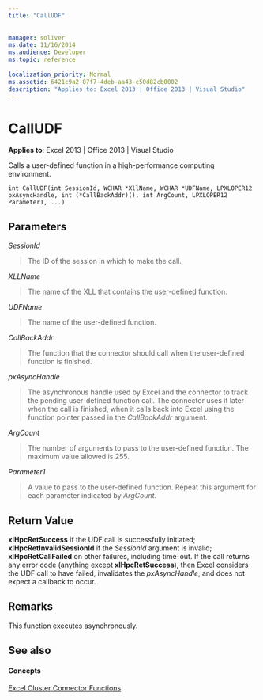 ```yaml
---
title: "CallUDF"
 
 
manager: soliver
ms.date: 11/16/2014
ms.audience: Developer
ms.topic: reference
 
localization_priority: Normal
ms.assetid: 6421c9a2-07f7-4deb-aa43-c50d82cb0002
description: "Applies to: Excel 2013 | Office 2013 | Visual Studio"
---
```


# CallUDF

**Applies to**: Excel 2013 | Office 2013 | Visual Studio 
  
Calls a user-defined function in a high-performance computing environment.
  
```
int CallUDF(int SessionId, WCHAR *XllName, WCHAR *UDFName, LPXLOPER12 pxAsyncHandle, int (*CallBackAddr)(), int ArgCount, LPXLOPER12 Parameter1, ...)
```

## Parameters

 _SessionId_
  
> The ID of the session in which to make the call.
    
 _XLLName_
  
> The name of the XLL that contains the user-defined function.
    
 _UDFName_
  
> The name of the user-defined function.
    
 _CallBackAddr_
  
> The function that the connector should call when the user-defined function is finished.
    
 _pxAsyncHandle_
  
> The asynchronous handle used by Excel and the connector to track the pending user-defined function call. The connector uses it later when the call is finished, when it calls back into Excel using the function pointer passed in the  _CallBackAddr_ argument. 
    
 _ArgCount_
  
> The number of arguments to pass to the user-defined function. The maximum value allowed is 255.
    
 _Parameter1_
  
> A value to pass to the user-defined function. Repeat this argument for each parameter indicated by  _ArgCount_.
    
## Return Value

 **xlHpcRetSuccess** if the UDF call is successfully initiated; **xlHpcRetInvalidSessionId** if the  _SessionId_ argument is invalid; **xlHpcRetCallFailed** on other failures, including time-out. If the call returns any error code (anything except **xlHpcRetSuccess**), then Excel considers the UDF call to have failed, invalidates the  _pxAsyncHandle_, and does not expect a callback to occur.
  
## Remarks

This function executes asynchronously.
  
## See also

#### Concepts

[Excel Cluster Connector Functions](excel-cluster-connector-functions.md)


